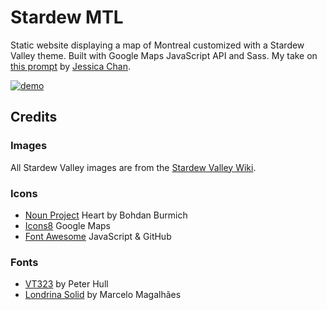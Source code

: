 # Stardew MTL

Static website displaying a map of Montreal customized with a Stardew Valley theme. Built with Google Maps JavaScript API and Sass. My take on [this prompt](https://www.codementor.io/projects/web/build-a-custom-google-maps-theme-bf8levr6eg) by [Jessica Chan](https://coder-coder.com/).

[![demo][demo]][demo-url]

## Credits

### Images
All Stardew Valley images are from the [Stardew Valley Wiki](https://stardewvalleywiki.com/Category:Images).

### Icons
* [Noun Project](https://thenounproject.com) Heart by Bohdan Burmich
* [Icons8](https://icons8.com) Google Maps
* [Font Awesome](https://fontawesome.com) JavaScript & GitHub

### Fonts
* [VT323](https://fonts.google.com/specimen/VT323) by Peter Hull
* [Londrina Solid](https://fonts.google.com/specimen/Londrina+Solid) by Marcelo Magalhães


<!-- Variables -->
[demo]: https://cco-demo-gifs.s3.amazonaws.com/test.gif?
[demo-url]: https://stardew-mtl.netlify.app/
